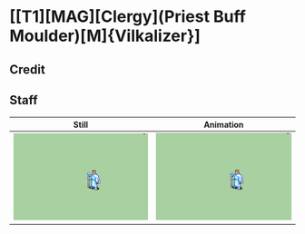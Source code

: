 # [\[T1\]\[MAG\]\[Clergy\]\(Priest Buff Moulder\)\[M\]{Vilkalizer}]

## Credit


	
## Staff

| Still | Animation |
| :---: | :-------: |
| ![Staff still](./Staff_000.png) | ![Staff animation](./Staff.gif) |
